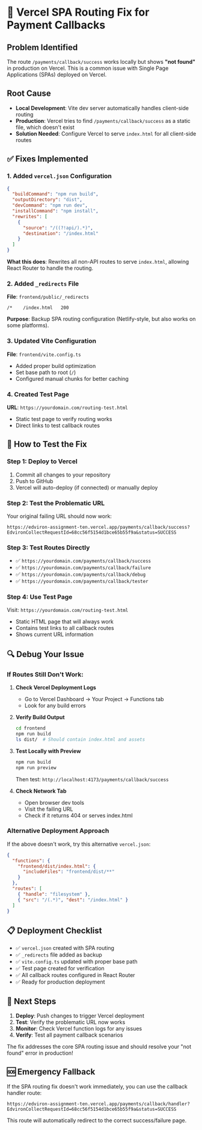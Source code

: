 # 🚀 Vercel SPA Routing Fix for Payment Callbacks

## Problem Identified
The route `/payments/callback/success` works locally but shows **"not found"** in production on Vercel. This is a common issue with Single Page Applications (SPAs) deployed on Vercel.

## Root Cause
- **Local Development**: Vite dev server automatically handles client-side routing
- **Production**: Vercel tries to find `/payments/callback/success` as a static file, which doesn't exist
- **Solution Needed**: Configure Vercel to serve `index.html` for all client-side routes

## ✅ Fixes Implemented

### 1. Added `vercel.json` Configuration
```json
{
  "buildCommand": "npm run build",
  "outputDirectory": "dist",
  "devCommand": "npm run dev",
  "installCommand": "npm install",
  "rewrites": [
    { 
      "source": "/((?!api/).*)", 
      "destination": "/index.html" 
    }
  ]
}
```
**What this does**: Rewrites all non-API routes to serve `index.html`, allowing React Router to handle the routing.

### 2. Added `_redirects` File
**File**: `frontend/public/_redirects`
```
/*    /index.html   200
```
**Purpose**: Backup SPA routing configuration (Netlify-style, but also works on some platforms).

### 3. Updated Vite Configuration
**File**: `frontend/vite.config.ts`
- Added proper build optimization
- Set base path to root (`/`)
- Configured manual chunks for better caching

### 4. Created Test Page
**URL**: `https://yourdomain.com/routing-test.html`
- Static test page to verify routing works
- Direct links to test callback routes

## 🧪 How to Test the Fix

### Step 1: Deploy to Vercel
1. Commit all changes to your repository
2. Push to GitHub
3. Vercel will auto-deploy (if connected) or manually deploy

### Step 2: Test the Problematic URL
Your original failing URL should now work:
```
https://edviron-assignment-ten.vercel.app/payments/callback/success?EdvironCollectRequestId=68cc56f5154d1bce65b55f9a&status=SUCCESS
```

### Step 3: Test Routes Directly
- ✅ `https://yourdomain.com/payments/callback/success`
- ✅ `https://yourdomain.com/payments/callback/failure`  
- ✅ `https://yourdomain.com/payments/callback/debug`
- ✅ `https://yourdomain.com/payments/callback/tester`

### Step 4: Use Test Page
Visit: `https://yourdomain.com/routing-test.html`
- Static HTML page that will always work
- Contains test links to all callback routes
- Shows current URL information

## 🔍 Debug Your Issue

### If Routes Still Don't Work:

1. **Check Vercel Deployment Logs**
   - Go to Vercel Dashboard → Your Project → Functions tab
   - Look for any build errors

2. **Verify Build Output**
   ```bash
   cd frontend
   npm run build
   ls dist/  # Should contain index.html and assets
   ```

3. **Test Locally with Preview**
   ```bash
   npm run build
   npm run preview
   ```
   Then test: `http://localhost:4173/payments/callback/success`

4. **Check Network Tab**
   - Open browser dev tools
   - Visit the failing URL
   - Check if it returns 404 or serves index.html

### Alternative Deployment Approach
If the above doesn't work, try this alternative `vercel.json`:
```json
{
  "functions": {
    "frontend/dist/index.html": {
      "includeFiles": "frontend/dist/**"
    }
  },
  "routes": [
    { "handle": "filesystem" },
    { "src": "/(.*)", "dest": "/index.html" }
  ]
}
```

## 📋 Deployment Checklist

- ✅ `vercel.json` created with SPA routing
- ✅ `_redirects` file added as backup
- ✅ `vite.config.ts` updated with proper base path
- ✅ Test page created for verification
- ✅ All callback routes configured in React Router
- ✅ Ready for production deployment

## 🚀 Next Steps

1. **Deploy**: Push changes to trigger Vercel deployment
2. **Test**: Verify the problematic URL now works
3. **Monitor**: Check Vercel function logs for any issues
4. **Verify**: Test all payment callback scenarios

The fix addresses the core SPA routing issue and should resolve your "not found" error in production!

## 🆘 Emergency Fallback
If the SPA routing fix doesn't work immediately, you can use the callback handler route:
```
https://edviron-assignment-ten.vercel.app/payments/callback/handler?EdvironCollectRequestId=68cc56f5154d1bce65b55f9a&status=SUCCESS
```
This route will automatically redirect to the correct success/failure page.
